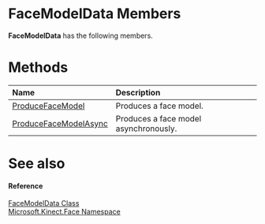 FaceModelData Members  
=====================  

**FaceModelData** has the following members.  

<span id="publicmethodsSection"></span>

Methods  
=======  

<table>
<colgroup>
<col width="30%" />
<col width="60%" />
</colgroup>
<thead>
<tr class="header">
<th align="left">Name</th>
<th align="left">Description</th>
</tr>
</thead>
<tbody>
<tr class="odd">
<td align="left"><a href="Methods/ProduceFaceModel_Method.md">ProduceFaceModel</a></td>
<td align="left">Produces a face model.</td>
</tr>
<tr class="even">
<td align="left"><a href="Methods/ProduceFaceModelAsync_Method.md">ProduceFaceModelAsync</a></td>
<td align="left">Produces a face model asynchronously.</td>
</tr>
</tbody>
</table>

<span id="ID4EK"></span>

See also  
========  

<span id="ID4EM"></span>
#### Reference  

[FaceModelData Class](../FaceModelData_Class.md)  
 [Microsoft.Kinect.Face Namespace](../../Kinect.Face.md)  



<!--Please do not edit the data in the comment block below.-->
<!--
TOCTitle : FaceModelData Members
RLTitle : FaceModelData Members
KeywordF : Microsoft.Kinect.Face.FaceModelData
KeywordF : FaceModelData
KeywordK : FaceModelData class
KeywordK : FaceModelData class, all members
KeywordK : Microsoft.Kinect.Face.FaceModelData class
HelpPriority : 1
KeywordA : AllMembers.T:Microsoft.Kinect.Face.FaceModelData
AssetID : AllMembers.T:Microsoft.Kinect.Face.FaceModelData
Locale : en-us
CommunityContent : 1
TargetOS : Windows
TopicType : kbSyntax
DocSet : K4Wv2
ProjType : K4Wv2Proj
Technology : Kinect for Windows
Product : Kinect for Windows SDK v2
productversion : 20
-->
